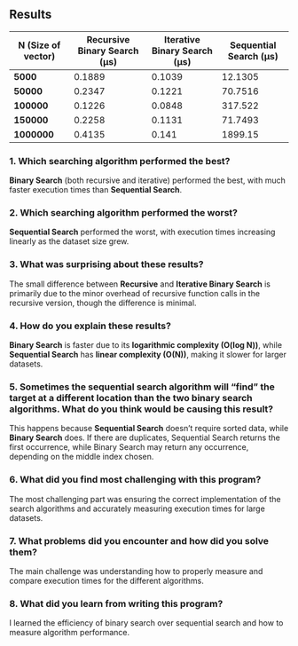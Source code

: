 ## Results

| **N (Size of vector)** | **Recursive Binary Search (µs)** | **Iterative Binary Search (µs)** | **Sequential Search (µs)** |
|------------------------|----------------------------------|---------------------------------|---------------------------|
| **5000**               | 0.1889                           | 0.1039                          | 12.1305                   |
| **50000**              | 0.2347                           | 0.1221                          | 70.7516                   |
| **100000**             | 0.1226                           | 0.0848                          | 317.522                   |
| **150000**             | 0.2258                           | 0.1131                          | 71.7493                   |
| **1000000**            | 0.4135                           | 0.141                           | 1899.15                   |

### 1. **Which searching algorithm performed the best?**
**Binary Search** (both recursive and iterative) performed the best, with much faster execution times than **Sequential Search**.

### 2. **Which searching algorithm performed the worst?**
**Sequential Search** performed the worst, with execution times increasing linearly as the dataset size grew.

### 3. **What was surprising about these results?**
The small difference between **Recursive** and **Iterative Binary Search** is primarily due to the minor overhead of recursive function calls in the recursive version, though the difference is minimal.

### 4. **How do you explain these results?**
**Binary Search** is faster due to its **logarithmic complexity (O(log N))**, while **Sequential Search** has **linear complexity (O(N))**, making it slower for larger datasets.

### 5. **Sometimes the sequential search algorithm will “find” the target at a different location than the two binary search algorithms. What do you think would be causing this result?**
This happens because **Sequential Search** doesn’t require sorted data, while **Binary Search** does. If there are duplicates, Sequential Search returns the first occurrence, while Binary Search may return any occurrence, depending on the middle index chosen.

### 6. **What did you find most challenging with this program?**
The most challenging part was ensuring the correct implementation of the search algorithms and accurately measuring execution times for large datasets.

### 7. **What problems did you encounter and how did you solve them?**
The main challenge was understanding how to properly measure and compare execution times for the different algorithms.

### 8. **What did you learn from writing this program?**
I learned the efficiency of binary search over sequential search and how to measure algorithm performance.
